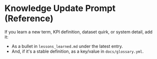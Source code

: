 # Knowledge Update Prompt (Reference)

If you learn a new term, KPI definition, dataset quirk, or system detail, add it:
- As a bullet in `lessons_learned.md` under the latest entry.
- And, if it's a stable definition, as a key/value in `docs/glossary.yml`.
